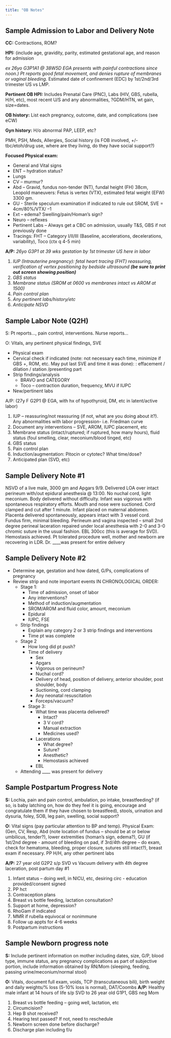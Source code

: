 ```yaml
---
title: "OB Notes"
---
```



## Sample Admission to Labor and Delivery Note
**CC:**  Contractions, ROM?

**HPI:**  (include age, gravidity, parity, estimated gestational age, and reason for admission

*ex 26yo G3P1A1 @ 38W5D EGA presents with painful contractions since noon.) Pt reports good fetal movement, and denies rupture of membranes or vaginal bleeding.*  Estimated date of confinement (EDC) by 1st/2nd/3rd trimester US vs LMP.

**Pertinent OB HPI:**  Includes Prenatal Care (PNC), Labs (HIV, GBS, rubella, H/H, etc), most recent U/S and any abnormalities, ?GDM/HTN, wt gain, size=dates.

**OB history:**  List each pregnancy, outcome, date, and complications (see eCW)

**Gyn history:** H/o abnormal PAP, LEEP, etc?

PMH, PSH, Meds, Allergies, Social history (is FOB involved, +/- tbc/etoh/drug use, where are they living, do they have social support?)

**Focused Physical exam:**

 - General and Vital signs
 - ENT – hydration status?
 - Lungs
 - CV – murmur?
 - Abd – Gravid, fundus non-tender (NT), fundal height (FH) 38cm, Leopold maneuvers:  Fetus is vertex (VTX), estimated fetal weight (EFW) 3300 gm.
 - GU - Sterile speculum examination if indicated to rule out SROM, SVE = 4cm/80%/VTX/ –1
 - Ext – edema? Swelling/pain/Homan’s sign?
 - Neuro – reflexes
 - Pertinent Labs – Always get a CBC on admission, usually T&S, GBS if not previously done
 - Tracings:  FHT – Category I/II/III (Baseline, accelerations, decelerations, variability), Toco (ctx q 4-5 min)

**A/P:** *26yo G3P1 at 39 wks gestation by 1st trimester US here in labor*

1.	_IUP (Intrauterine pregnancy): fetal heart tracing (FHT) reassuring, verification of vertex positioning by bedside ultrasound **(be sure to print out screen showing position)**_
2.	*GBS status*
3.	*Membrane status (SROM at 0600 vs membranes intact vs AROM at 1500)*
4.	*Pain control plan*
5.	*Any pertinent labs/history/etc*
6.	*Anticipate NSVD*

## Sample Labor Note (Q2H)
S:  Pt reports…, pain control, interventions.  Nurse reports…

O: Vitals, any pertinent physical findings, SVE

  - Physical exam
  - Cervical check if indicated (note: not necessary each time, minimize if GBS +, ROM, etc.  May put last SVE and time it was done):  :  effacement / dilation / station /presenting part
  - Strip findings/analysis
    - BRAVO and CATEGORY
    - Toco – contraction duration, frequency, MVU if IUPC
  - New/pertinent labs

A/P:  (27y F G2P1 @ EGA, with hx of hypothyroid, DM, etc in latent/active labor)

1. IUP – reassuring/not reassuring (if not, what are you doing about it?). Any abnormalities with labor progression- i.e. Friedman curve
2. Document any interventions – SVE, AROM, IUPC placement, etc
3. Membrane status (intact/ruptured; if ruptured, how many hours), fluid status (foul smelling, clear, meconium/blood tinged, etc)
4. GBS status
5. Pain control plan
6. Induction/augmentation: Pitocin or cytotec? What time/dose?
7. Anticipated plan (SVD, etc)


## Sample Delivery Note #1
 NSVD of a live male, 3000 gm and Apgars 9/9. Delivered LOA over intact perineum with/out epidural anesthesia @ 13:00.  No nuchal cord, light meconium.  Body delivered without difficulty. Infant was vigorous with spontaneous respiratory efforts. Mouth and nose were suctioned. Cord clamped and cut after 1 minute.  Infant placed on maternal abdomen. Placenta delivered spontaneously, appears intact with 3 vessel cord. Fundus firm, minimal bleeding. Perineum and vagina inspected – small 2nd degree perineal laceration repaired under local anesthesia with 2-0 and 3-0 chromic suture in the usual fashion. EBL 300cc (this is average for SVD). Hemostasis achieved. Pt tolerated procedure well, mother and newborn are recovering in LDR.
Dr. ____was present for entire delivery


## Sample Delivery Note #2

- Determine age, gestation and how dated, G/Ps, complications of pregnancy
- Review strip and note important events IN CHRONOLOGICAL ORDER:
  - Stage 1:
      - Time of admission, onset of labor
      - Any interventions?
      - Method of induction/augmentation
      - SROM/AROM and fluid color, amount, meconium
      - Epidural
      - IUPC, FSE
  - Strip findings
      - Explain any category 2 or 3 strip findings and interventions
      - Time pt was complete
  - Stage 2
    - How long did pt push?
    - Time of delivery
      - Sex
      - Apgars
      - Vigorous on perineum?
      - Nuchal cord?
      - Delivery of head, position of delivery, anterior shoulder, post shoulder, body
      - Suctioning, cord clamping
      - Any neonatal resuscitation
      - Forceps/vacuum?
    - Stage 3:
      - What time was placenta delivered?
        - Intact?
        - 3 V cord?
        - Manual extraction
        - Medicines used?
      - Lacerations
        - What degree?
        - Suture?
        - Anesthetic?
        - Hemostasis achieved
      - EBL
  - Attending ____ was present for delivery

## Sample Postpartum Progress Note

**S:** Lochia, pain and pain control, ambulation, po intake, breastfeeding? (if so, is baby latching on, how do they feel it is going, encourage and congratulate them if they have chosen to breastfeed), stools, urination and dysuria, foley, SOB, leg pain, swelling, social support?

**O:** Vital signs (pay particular attention to BP and temp).  Physical Exam: (Gen, CV, Resp, Abd (note location of fundus – should be at or below umbilicus, tender?), lower extremities (homan’s sign, edema?), GU (if 1st/2nd degree - amount of bleeding on pad, if 3rd/4th degree – do exam, check for hematoma, bleeding, proper closure, sutures still intact?), breast exam if necessary.  PP H/H, any other pertinent labs

**A/P:** 27 year old G2P2 s/p SVD vs Vacuum delivery with 4th degree laceration, post partum day #1

1. Infant status – doing well, in NICU, etc, desiring circ - education provided/consent signed
2. PP hct
3. Contraception plans
4.	Breast vs bottle feeding, lactation consultation?
5.	Support at home, depression?
6.	RhoGam if indicated
7.	MMR if rubella equivocal or nonimmune
8.	Follow up appts for 4-6 weeks
9.	Postpartum instructions

## Sample Newborn progress note
**S:**  Include pertinent information on mother including dates, size, G/P, blood type, immune status, any pregnancy complications as part of subjective portion, include information obtained by RN/Mom (sleeping, feeding, passing urine/meconium/normal stool)

**O:** Vitals, document full exam, voids, TCP (transcutaneous bili), birth weight and daily weights/% loss (5-10% loss is normal), DAT/Coombs
**A/P:**  Healthy male infant at 14 hours of life s/p SVD to 26 year old G1P1, GBS neg Mom

1. Breast vs bottle feeding – going well, lactation, etc
2. Circumcision?
3. Hep B shot received?
4. Hearing test passed?  If not, need to reschedule
5. Newborn screen done before discharge?
6. Discharge plan including f/u
